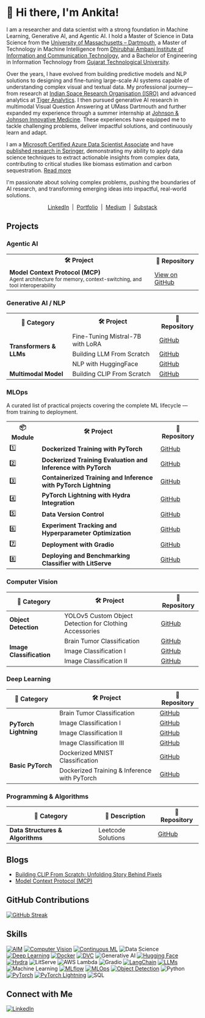 
# 👋 Hi there, I'm Ankita!

<!--<p align="center">
<img src="https://media.giphy.com/media/qgQUggAC3Pfv687qPC/giphy.gif" width="600"/>
  <img src="https://media0.giphy.com/media/v1.Y2lkPTc5MGI3NjExYWs1dDB5d3Vkd2ZvMmV2dmZoNjZnaGZqbzA1d2Z5Zmprc2M2czd1MCZlcD12MV9pbnRlcm5hbF9naWZfYnlfaWQmY3Q9Zw/Rs0JBoGpPxMAlnVc8y/giphy.gif" width="450"/>
</p> 
## 👩‍💻 About Me
<h3 align="center">Welcome to my GitHub profile!</h2>
-->

I am a researcher and data scientist with a strong foundation in Machine Learning, Generative AI, and Agentic AI. I hold a Master of Science in Data Science from the [University of Massachusetts – Dartmouth](https://www.umassd.edu/), a Master of Technology in Machine Intelligence from [Dhirubhai Ambani Institute of Information and Communication Technology](https://www.daiict.ac.in/), and a Bachelor of Engineering in Information Technology from [Gujarat Technological University](https://www.gtu.ac.in/). 

Over the years, I have evolved from building predictive models and NLP solutions to designing and fine-tuning large-scale AI systems capable of understanding complex visual and textual data. My professional journey—from research at [Indian Space Research Organisation (ISRO)](https://www.isro.gov.in/) and advanced analytics at [Tiger Analytics](https://www.tigeranalytics.com/). I then pursued generative AI research in multimodal Visual Question Answering at UMass Dartmouth and further expanded my experience through a summer internship at [Johnson & Johnson Innovative Medicine](https://www.jnj.com/innovative-medicine). These experiences have equipped me to tackle challenging problems, deliver impactful solutions, and continuously learn and adapt.

I am a [Microsoft Certified Azure Data Scientist Associate](https://learn.microsoft.com/api/credentials/share/en-us/ANKITAMUNGALPARA-0103/92D5DC7947B76E29?sharingId=5D1BD78496D5FA0) and have [published research in Springer](https://link.springer.com/chapter/10.1007/978-3-031-43759-5_5), demonstrating my ability to apply data science techniques to extract actionable insights from complex data, contributing to critical studies like biomass estimation and carbon sequestration. [Read more](https://ankitamungalpara.github.io/docs/publication/)

I'm passionate about solving complex problems, pushing the boundaries of AI research, and transforming emerging ideas into impactful, real-world solutions. 


<!--[LinkedIn](https://www.linkedin.com/in/ankita-mungalpara/) | [Portfolio](https://ankitamungalpara.github.io/) | [Medium](https://medium.com/@mungalpara.ankita) | [Substack](https://substack.com/@ankitamungalpara)-->

<p align="center">
  <a href="https://www.linkedin.com/in/ankita-mungalpara/" title="LinkedIn">LinkedIn</a>
  &nbsp;|&nbsp;
  <a href="https://ankitamungalpara.github.io/" title="Portfolio">Portfolio</a>
  &nbsp;|&nbsp;
  <a href="https://medium.com/@mungalpara.ankita" title="Medium">Medium</a>
  &nbsp;|&nbsp;
  <a href="https://substack.com/@ankitamungalpara" title="Substack">Substack</a>
</p>



<h2>Projects</h2>

<h3>Agentic AI</h3>

<table>
  <tr>
    <th>🛠️ Project</th>
    <th>🔗 Repository</th>
  </tr>
  <tr>
    <td><strong>Model Context Protocol (MCP)</strong><br>
      <sub>Agent architecture for memory, context-switching, and tool interoperability</sub>
    </td>
    <td>
      <a href="https://github.com/AnkitaMungalpara/AgenticAI-Model-Context-Protocol/" target="_blank">
        View on GitHub
      </a>
    </td>
  </tr>
</table>


<h3>Generative AI / NLP</h3>
<table>
  <tr>
    <th>📁 Category</th>
    <th>🛠️ Project</th>
    <th>🔗 Repository</th>
  </tr>
  <tr>
    <td rowspan="3"><strong>Transformers & LLMs</strong></td>
    <td>Fine-Tuning Mistral-7B with LoRA</td>
    <td><a href="https://github.com/AnkitaMungalpara/Fine-Tuning-LLMs/" target="_blank">GitHub</a></td>
  </tr>
  <tr>
    <td>Building LLM From Scratch</td>
    <td><a href="https://github.com/AnkitaMungalpara/Building-LLM-From-Scratch/" target="_blank">GitHub</a></td>
  </tr>
  <tr>
    <td>NLP with HuggingFace</td>
    <td><a href="https://github.com/AnkitaMungalpara/HuggingFace-NLP" target="_blank">GitHub</a></td>
  </tr>
  <tr>
    <td><strong>Multimodal Model</strong></td>
    <td>Building CLIP From Scratch</td>
    <td><a href="https://github.com/AnkitaMungalpara/Building-CLIP-From-Scratch/" target="_blank">GitHub</a></td>
  </tr>
</table>


<h3>MLOps</h3>

<p>A curated list of practical projects covering the complete ML lifecycle — from training to deployment.</p>

<table>
  <tr>
    <th>📦 Module</th>
    <th>🛠️ Project</th>
    <th>🔗 Repository</th>
  </tr>
  <tr>
    <td>1️⃣</td>
    <td><b>Dockerized Training with PyTorch</b></td>
    <td><a href="https://github.com/AnkitaMungalpara/dockerized-mnist-classification-pytorch/">GitHub</a></td>
  </tr>
  <tr>
    <td>2️⃣</td>
    <td><b>Dockerized Training Evaluation and Inference with PyTorch</b></td>
    <td><a href="https://github.com/AnkitaMungalpara/Dockerized-training-evaluation-inference-with-PyTorch/">GitHub</a></td>
  </tr>
  <tr>
    <td>3️⃣</td>
    <td><b>Containerized Training and Inference with PyTorch Lightning</b></td>
    <td><a href="https://github.com/AnkitaMungalpara/Dog-Breed-Classification-Training-Inference-with-PyTorch-Lightning/">GitHub</a></td>
  </tr>
  <tr>
    <td>4️⃣</td>
    <td><b>PyTorch Lightning with Hydra Integration</b></td>
    <td><a href="https://github.com/AnkitaMungalpara/DogBreed_Classification_pyTorch_Lightning_Hydra_Integration/">GitHub</a></td>
  </tr>
  <tr>
    <td>5️⃣</td>
    <td><b>Data Version Control</b></td>
    <td><a href="https://github.com/AnkitaMungalpara/CatDog-Classification-with-PyTorch-Lightning-Hydra-and-DataVersionControl/">GitHub</a></td>
  </tr>
  <tr>
    <td>6️⃣</td>
    <td><b>Experiment Tracking and Hyperparameter Optimization</b></td>
    <td><a href="https://github.com/AnkitaMungalpara/HyperParameterTuning-ExperimentTracking/">GitHub</a></td>
  </tr>
  <tr>
    <td>7️⃣</td>
    <td><b>Deployment with Gradio</b></td>
    <td><a href="https://github.com/AnkitaMungalpara/DeepLearning-Classification-with-PyTorch-Lightning-Hydra-and-DataVersionControl/tree/deploy-with-gradio">GitHub</a></td>
  </tr>
  <tr>
    <td>8️⃣</td>
    <td><b>Deploying and Benchmarking Classifier with LitServe</b></td>
    <td><a href="https://github.com/AnkitaMungalpara/AWS-Deployment-with-LitServe-MLOps/">GitHub</a></td>
  </tr>
</table>

<h3>Computer Vision</h3>

<table>
  <thead>
    <tr>
      <th>📁 Category</th>
      <th>🛠️ Project</th>
      <th>🔗 Repository</th>
    </tr>
  </thead>
  <tbody>
    <tr>
      <td rowspan="1"><b>Object Detection</b></td>
      <td>YOLOv5 Custom Object Detection for Clothing Accessories</td>
      <td><a href="https://github.com/AnkitaMungalpara/YOLOv5-Custom-Object-Detection">GitHub</a></td>
    </tr>
    <tr>
      <td rowspan="3"><b>Image Classification</b></td>
      <td>Brain Tumor Classification</td>
      <td><a href="https://github.com/AnkitaMungalpara/Brain-Tumor-Classification-with-PyTorch-Lightning-Docker-Compose">GitHub</a></td>
    </tr>
    <tr>
      <td>Image Classification I</td>
      <td><a href="https://github.com/AnkitaMungalpara/CatDog-Classification-with-PyTorch-Lightning-Hydra-and-DataVersionControl">GitHub</a></td>
    </tr>
    <tr>
      <td>Image Classification II</td>
      <td><a href="https://github.com/AnkitaMungalpara/DogBreed_Classification_pyTorch_Lightning_Hydra_Integration">GitHub</a></td>
    </tr>
  </tbody>
</table>


<h3>Deep Learning</h3>

<table>
  <thead>
    <tr>
      <th>📁 Category</th>
      <th>🛠️ Project</th>
      <th>🔗 Repository</th>
    </tr>
  </thead>
  <tbody>
    <tr>
      <td rowspan="4"><b>PyTorch Lightning</b></td>
      <td>Brain Tumor Classification</td>
      <td><a href="https://github.com/AnkitaMungalpara/Brain-Tumor-Classification-with-PyTorch-Lightning-Docker-Compose">GitHub</a></td>
    </tr>
    <tr>
      <td>Image Classification I</td>
      <td><a href="https://github.com/AnkitaMungalpara/DogBreed_Classification_pyTorch_Lightning_Hydra_Integration">GitHub</a></td>
    </tr>
    <tr>
      <td>Image Classification II</td>
      <td><a href="https://github.com/AnkitaMungalpara/CatDog-Classification-with-PyTorch-Lightning-Hydra-and-DataVersionControl">GitHub</a></td>
    </tr>
    <tr>
      <td>Image Classification III</td>
      <td><a href="https://github.com/AnkitaMungalpara/Dog-Breed-Classification-Training-Inference-with-PyTorch-Lightning">GitHub</a></td>
    </tr>
    <tr>
      <td rowspan="2"><b>Basic PyTorch</b></td>
      <td>Dockerized MNIST Classification</td>
      <td><a href="https://github.com/AnkitaMungalpara/dockerized-mnist-classification-pytorch">GitHub</a></td>
    </tr>
    <tr>
      <td>Dockerized Training & Inference with PyTorch</td>
      <td><a href="https://github.com/AnkitaMungalpara/Dockerized-training-evaluation-inference-with-PyTorch">GitHub</a></td>
    </tr>
  </tbody>
</table>


<h3>Programming & Algorithms</h3>

<table>
  <thead>
    <tr>
      <th>📁 Category</th>
      <th>📝 Description</th>
      <th>🔗 Repository</th>
    </tr>
  </thead>
  <tbody>
    <tr>
      <td><b>Data Structures & Algorithms</b></td>
      <td>Leetcode Solutions</td>
      <td><a href="https://github.com/AnkitaMungalpara/Leetcode-Solutions">GitHub</a></td>
    </tr>
  </tbody>
</table>



## Blogs
- [Building CLIP From Scratch: Unfolding Story Behind Pixels](https://medium.com/@mungalpara.ankita/building-clip-from-scratch-unfolding-story-behind-pixels-38f1e9fd5e0d)
- [Model Context Protocol (MCP)](https://open.substack.com/pub/ankitamungalpara/p/understanding-model-context-protocol?r=5hh66x&utm_campaign=post&utm_medium=web&showWelcomeOnShare=false)


## GitHub Contributions
[![GitHub Streak](https://streak-stats.demolab.com/?user=AnkitaMungalpara)](https://github.com/AnkitaMungalpara)


## Skills
[![AIM](https://img.shields.io/badge/-AIM-FF6F61?style=flat&logo=aim&logoColor=white)](https://github.com/AnkitaMungalpara/HyperParameterTuning-ExperimentTracking/)
[![Computer Vision](https://img.shields.io/badge/-Computer%20Vision-5C3EE8?style=flat&logo=opencv&logoColor=white)](https://github.com/AnkitaMungalpara/YOLOv5-Custom-Object-Detection)
[![Continuous ML](https://img.shields.io/badge/-Continuous%20ML-5A9E6F?style=flat&logo=gitlab&logoColor=white)](https://github.com/AnkitaMungalpara/HyperParameterTuning-ExperimentTracking/)
![Data Science](https://img.shields.io/badge/-Data%20Science-3498DB?style=flat&logo=anaconda&logoColor=white)
[![Deep Learning](https://img.shields.io/badge/-Deep%20Learning-FF6F00?style=flat&logo=tensorflow&logoColor=white)](https://github.com/AnkitaMungalpara/PyTorch-DeepLearning)
[![Docker](https://img.shields.io/badge/-Docker-2496ED?style=flat&logo=docker&logoColor=white)](https://github.com/AnkitaMungalpara/dockerized-mnist-classification-pytorch)
[![DVC](https://img.shields.io/badge/-DVC-13ADC7?style=flat&logo=dvc&logoColor=white)](https://github.com/AnkitaMungalpara/CatDog-Classification-with-PyTorch-Lightning-Hydra-and-DataVersionControl/)
![Generative AI](https://img.shields.io/badge/-Generative%20AI-FF5733?style=flat&logo=openai&logoColor=white)
[![Hugging Face](https://img.shields.io/badge/-Hugging%20Face-FFD21E?style=flat&logo=huggingface&logoColor=black)](https://github.com/AnkitaMungalpara/HuggingFace-NLP)
[![Hydra](https://img.shields.io/badge/-Hydra-0092CC?style=flat&logo=python&logoColor=white)](https://github.com/AnkitaMungalpara/CatDog-Classification-with-PyTorch-Lightning-Hydra-and-DataVersionControl/)
![LitServe](https://img.shields.io/badge/-LitServe-FF6347?style=flat&logo=lightning&logoColor=white)
![AWS Lambda](https://img.shields.io/badge/-AWS%20Lambda-FF9900?style=flat&logo=amazon-aws&logoColor=white)
![Gradio](https://img.shields.io/badge/-Gradio-3E8EFB?style=flat&logo=gradio&logoColor=white)
[![LangChain](https://img.shields.io/badge/-LangChain-121011?style=flat&logo=chain&logoColor=white)](https://github.com/AnkitaMungalpara/LangChain-AI)
[![LLMs](https://img.shields.io/badge/-LLMs-000000?style=flat&logo=openai&logoColor=white)](https://github.com/AnkitaMungalpara/Building-LLM-From-Scratch)
![Machine Learning](https://img.shields.io/badge/-Machine%20Learning-01D277?style=flat&logo=machine-learning&logoColor=white)
[![MLflow](https://img.shields.io/badge/-MLflow-0194E2?style=flat&logo=mlflow&logoColor=white)](https://github.com/AnkitaMungalpara/HyperParameterTuning-ExperimentTracking/)
[![MLOps](https://img.shields.io/badge/-MLOps-FF6F61?style=flat&logo=kubernetes&logoColor=white)](https://github.com/AnkitaMungalpara/Dockerized-training-evaluation-inference-with-PyTorch)
[![Object Detection](https://img.shields.io/badge/-Object%20Detection-34495E?style=flat&logo=opencv&logoColor=white)](https://github.com/AnkitaMungalpara/YOLOv5-Custom-Object-Detection)
![Python](https://img.shields.io/badge/-Python-3776AB?style=flat&logo=python&logoColor=white)
[![PyTorch](https://img.shields.io/badge/-PyTorch-EE4C2C?style=flat&logo=pytorch&logoColor=white)](https://github.com/AnkitaMungalpara/PyTorch-DeepLearning)
[![PyTorch Lightning](https://img.shields.io/badge/PyTorch--Lightning-792EE5?style=flat&logo=lightning&logoColor=white)](https://github.com/AnkitaMungalpara/Dog-Breed-Classification-Training-Inference-with-PyTorch-Lightning)
![SQL](https://img.shields.io/badge/-SQL-4479A1?style=flat&logo=mysql&logoColor=white)


## Connect with Me
[![LinkedIn](https://img.shields.io/badge/-LinkedIn-blue?style=flat-square&logo=LinkedIn&logoColor=white)](https://www.linkedin.com/in/ankita-mungalpara/)



<!--
## 🎯 Skills
- **Machine Learning & Deep Learning**: PyTorch, TensorFlow, Scikit-learn, Hugging Face, Generative AI
- **MLOps**: MLflow, DVC, Hydra, Docker, Kubernetes, Gradio, LitServe
- **Cloud Platforms**: AWS, Azure ML
- **Computer Vision**: OpenCV, YOLO, CLIP
- **NLP & LLMs**: Transformers, LangChain
- **Programming**: Python, SQL, Bash
- **Experiment Tracking & Optimization**: AIM, Optuna, Hyperparameter Tuning
![GitHub stats](https://github-readme-stats.vercel.app/api?username=AnkitaMungalpara&show_icons=true&theme=tokyonight&rank_icon=github)
-->


